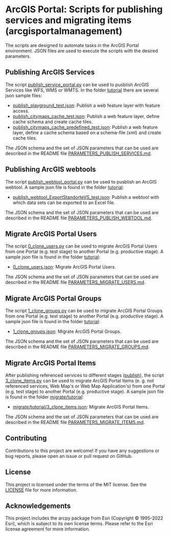 # ArcGIS Portal: Scripts for publishing services and migrating items (arcgisportalmanagement)
The scripts are designed to automate tasks in the ArcGIS Portal environment. JSON files are used to execute the scripts with the desired parameters.

## Publishing ArcGIS Services
The script [publish_service_portal.py](publish/publish_service_portal.py) can be used to pusblish ArcGIS Services like WFS, WMS or WMTS. In the folder [tutorial](publish/tutorial) there are several json sample files:

- [publish_playground_test.json](publish/tutorial/publish_playground_test.json): Publish a web feature layer with feature access.
- [publish_citymaps_cache_test.json](publish/tutorial/publish_citymaps_cache_test.json): Publish a web feature layer, define cache schema and create cache tiles.
- [publish_citymaps_cache_predefined_test.json](publish/tutorial/publish_citymaps_cache_predefined_test.json): Publish a web feature layer, define a cache schema based on a schema-file (xml) and create cache tiles.

The JSON schema and the set of JSON parameters that can be used are described in the README file [PARAMETERS_PUBLISH_SERVICES.md](publish/PARAMETERS_PUBLISH_SERVICES.md).

## Publishing ArcGIS webtools
The script [publish_webtool_portal.py](publish/publish_webtool_portal.py) can be used to pusblish an ArcGIS webtool. A sample json file is found in the folder [tutorial](publish/tutorial):

- [publish_webtool_ExportStandorteVS_test.json](publish/tutorial/publish_webtool_ExportStandorteVS_test.json): Publish a webtool with which data sets can be exported to an Excel file.

The JSON schema and the set of JSON parameters that can be used are described in the README file [PARAMETERS_PUBLISH_WEBTOOL.md](publish/PARAMETERS_PUBLISH_WEBTOOL.md).

## Migrate ArcGIS Portal Users
The script [0_clone_users.py](migrate/0_clone_users.py) can be used to migrate ArcGIS Portal Users from one Portal (e.g. test stage) to another Portal (e.g. productive stage). A sample json file is found in the folder [tutorial](migrate/tutorial):

- [0_clone_users.json](migrate/tutorial/0_clone_users.json): Migrate ArcGIS Portal Users.

The JSON schema and the set of JSON parameters that can be used are described in the README file [PARAMETERS_MIGRATE_USERS.md](migrate/PARAMETERS_MIGRATE_USERS.md).

## Migrate ArcGIS Portal Groups
The script [1_clone_groups.py](migrate/1_clone_groups.py) can be used to migrate ArcGIS Portal Groups from one Portal (e.g. test stage) to another Portal (e.g. productive stage). A sample json file is found in the folder [tutorial](migrate/tutorial):

- [1_clone_groups.json](migrate/tutorial/1_clone_groups.json): Migrate ArcGIS Portal Groups.

The JSON schema and the set of JSON parameters that can be used are described in the README file [PARAMETERS_MIGRATE_GROUPS.md](migrate/PARAMETERS_MIGRATE_GROUPS.md).

## Migrate ArcGIS Portal Items
After publishing referenced services to different stages ([publish](publish)), the script [3_clone_items.py](migrate/3_clone_items.py) can be used to migrate ArcGIS Portal Items (e. g. not referenced services, Web Map's or Web Map Application's) from one Portal (e.g. test stage) to another Portal (e.g. productive stage). A sample json file is found in the folder [migrate/tutorial](tutorial):

- [migrate/tutorial/3_clone_items.json](3_clone_items.json): Migrate ArcGIS Portal Items.

The JSON schema and the set of JSON parameters that can be used are described in the README file [PARAMETERS_MIGRATE_ITEMS.md](migrate/PARAMETERS_MIGRATE_ITEMS.md).

## Contributing
Contributions to this project are welcome! If you have any suggestions or bug reports, please open an issue or pull request on GitHub.

## License
This project is licensed under the terms of the MIT license. See the [LICENSE](LICENSE.txt) file for more information.

## Acknowledgements
This project includes the arcpy package from Esri (Copyright © 1995-2022 Esri), which is subject to its own license terms. Please refer to the Esri license agreement for more information.
